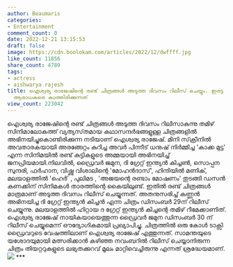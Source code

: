 ```yaml
---
author: Beaumaris
categories:
- Entertainment
comment_count: 0
date: 2022-12-21 13:15:53
draft: false
image: https://cdn.boolokam.com/articles/2022/12/dwffff.jpg
like_count: 11856
share_count: 4789
tags:
- actress
- aishwarya rajesh
title: ഐശ്വര്യ രാജേഷിന്റെ രണ്ട് ചിത്രങ്ങൾ അടുത്ത ദിവസം റിലീസ് ചെയ്യും. ഇരട്ട ട്രീറ്റാണ്
  ആരാധകരെ കാത്തിരിക്കുന്നത്
view_count: 223042
---
```


ഐശ്വര്യ രാജേഷിന്റെ രണ്ട് ചിത്രങ്ങൾ അടുത്ത ദിവസം റിലീസാകുന്നു തമിഴ് സിനിമാലോകത്ത് വ്യത്യസ്‌തമായ കഥാസന്ദർഭങ്ങളുള്ള ചിത്രങ്ങളിൽ അഭിനയിച്ചുകൊണ്ടിരിക്കുന്ന നടിയാണ് ഐശ്വര്യ രാജേഷ്. മിനി സ്‌ക്രീനിൽ അവതാരകയായി അരങ്ങേറ്റം കുറിച്ച അവർ പിന്നീട് ധനുഷ് നിർമ്മിച്ച 'കാക്ക മുട്ട' എന്ന സിനിമയിൽ രണ്ട് കുട്ടികളുടെ അമ്മയായി അഭിനയിച്ച് ജനപ്രിയമായി.നിലവിൽ, ഡ്രൈവർ ജമുന, ദി ഗ്രേറ്റ് ഇന്ത്യൻ കിച്ചൺ, സൊപ്പന സുന്ദരി, ഫർഹാന, വിഷ്ണു വിശാലിന്റെ 'മോഹൻദാസ്', ഹിന്ദിയിൽ മണിക്, മലയാളത്തിൽ 'ഹെർ' , പുലിമട , 'അജയന്റെ രണ്ടാം മോഷണം' തുടങ്ങി ഡസൻ കണക്കിന് സിനിമകൾ താരത്തിന്റെ കൈയിലുണ്ട്. ഇതിൽ രണ്ട് ചിത്രങ്ങൾ മാത്രമാണ് അടുത്ത ദിവസം റിലീസ് ചെയ്യുന്നത്. അതനുസരിച്ച് കണ്ണൻ അഭിനയിച്ച ദി ഗ്രേറ്റ് ഇന്ത്യൻ കിച്ചൻ എന്ന ചിത്രം ഡിസംബർ 29ന് റിലീസ് ചെയ്യുന്നു. മലയാളത്തിൽ ഹിറ്റായ ദ ഗ്രേറ്റ് ഇന്ത്യൻ കിച്ചന്റെ തമിഴ് റീമേക്കാണിത്. ഐശ്വര്യ രാജേഷ് നായികയായെത്തുന്ന ഡ്രൈവർ ജമുന ഡിസംബർ 30 ന് റിലീസ് ചെയ്യുമെന്ന് ഔദ്യോഗികമായി പ്രഖ്യാപിച്ചു. ചിത്രത്തിൽ ഒരു കോൾ ടാക്സി ഡ്രൈവറുടെ വേഷത്തിലാണ് ഐശ്വര്യ രാജേഷ് എത്തുന്നത്. സാമന്തയുടെ യശോദയുമായി മത്സരിക്കാൻ കഴിഞ്ഞ നവംബറിൽ റിലീസ് ചെയ്യാനിരുന്ന ചിത്രം തിയറ്ററുകളുടെ ലഭ്യതക്കുറവ് മൂലം മാറ്റിവെച്ചിരുന്നു എന്നത് ശ്രദ്ധേയമാണ്. ![](https://cdn.boolokam.com/articles/2022/12/dwffff.jpg) ***